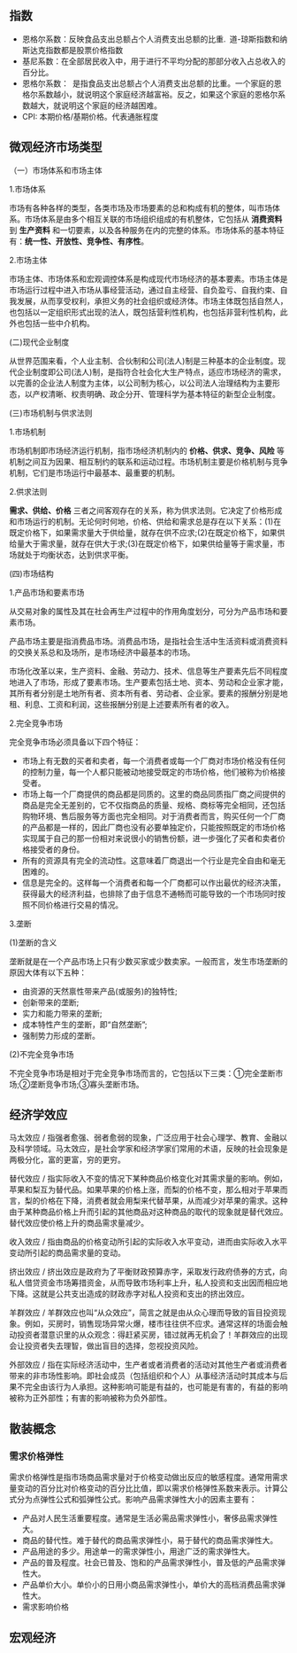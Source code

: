 ## 指数

+ 恩格尔系数：反映食品支出总额占个人消费支出总额的比重. 道-琼斯指数和纳斯达克指数都是股票价格指数
+ 基尼系数：在全部居民收入中，用于进行不平均分配的那部分收入占总收入的百分比。
+ 恩格尔系数： 是指食品支出总额占个人消费支出总额的比重。一个家庭的恩格尔系数越小，就说明这个家庭经济越富裕。反之，如果这个家庭的恩格尔系数越大，就说明这个家庭的经济越困难。
+ CPI: 本期价格/基期价格。代表通胀程度


## 微观经济市场类型

（一）市场体系和市场主体

1.市场体系

市场有各种各样的类型，各类市场及市场要素的总和构成有机的整体，叫市场体系。市场体系是由多个相互关联的市场组织组成的有机整体，它包括从 __消费资料__ 到 __生产资料__ 和一切要素，以及各种服务在内的完整的体系。市场体系的基本特征有：__统一性、开放性、竞争性、有序性__。

2.市场主体

市场主体、市场体系和宏观调控体系是构成现代市场经济的基本要素。市场主体是市场运行过程中进入市场从事经营活动，通过自主经营、自负盈亏、自我约束、自我发展，从而享受权利，承担义务的社会组织或经济体。市场主体既包括自然人，也包括以一定组织形式出现的法人，既包括营利性机构，也包括非营利性机构，此外也包括一些中介机构。


(二)现代企业制度

从世界范围来看，个人业主制、合伙制和公司(法人)制是三种基本的企业制度。现代企业制度即公司(法人)制，是指符合社会化大生产特点，适应市场经济的需求，以完善的企业法人制度为主体，以公司制为核心，以公司法人治理结构为主要形态，以产权清晰、权责明确、政企分开、管理科学为基本特征的新型企业制度。

(三)市场机制与供求法则

1.市场机制

市场机制即市场经济运行机制，指市场经济机制内的 __价格、供求、竞争、风险__ 等机制之间互为因果、相互制约的联系和运动过程。市场机制主要是价格机制与竞争机制，它们是市场运行中最基本、最重要的机制。

2.供求法则

__需求、供给、价格__ 三者之间客观存在的关系，称为供求法则。它决定了价格形成和市场运行的机制。无论何时何地，价格、供给和需求总是存在以下关系：(1)在既定价格下，如果需求量大于供给量，就存在供不应求;(2)在既定价格下，如果供给量大于需求量，就存在供大于求;(3)在既定价格下，如果供给量等于需求量，市场就处于均衡状态，达到供求平衡。

(四)市场结构

1.产品市场和要素市场

从交易对象的属性及其在社会再生产过程中的作用角度划分，可分为产品市场和要素市场。

产品市场主要是指消费品市场。消费品市场，是指社会生活中生活资料或消费资料的交换关系总和及场所，是市场经济中最基本的市场。

市场化改革以来，生产资料、金融、劳动力、技术、信息等生产要素先后不同程度地进入了市场，形成了要素市场。生产要素包括土地、资本、劳动和企业家才能，其所有者分别是土地所有者、资本所有者、劳动者、企业家。要素的报酬分别是地租、利息、工资和利润，这些报酬分别是上述要素所有者的收入。

2.完全竞争市场

完全竞争市场必须具备以下四个特征：
  + 市场上有无数的买者和卖者，每一个消费者或每一个厂商对市场价格没有任何的控制力量，每一个人都只能被动地接受既定的市场价格，他们被称为价格接受者。
  + 市场上每一个厂商提供的商品都是同质的。这里的商品同质指厂商之间提供的商品是完全无差别的，它不仅指商品的质量、规格、商标等完全相同，还包括购物环境、售后服务等方面也完全相同。对于消费者而言，购买任何一个厂商的产品都是一样的，因此厂商也没有必要单独定价，只能按照既定的市场价格实现属于自己的那一份相对来说很小的销售份额，进一步强化了买者和卖者价格接受者的身份。
  + 所有的资源具有完全的流动性。这意味着厂商退出一个行业是完全自由和毫无困难的。
  + 信息是完全的。这样每一个消费者和每一个厂商都可以作出最优的经济决策，获得最大的经济利益，也排除了由于信息不通畅而可能导致的一个市场同时按照不同价格进行交易的情况。

3.垄断

(1)垄断的含义

垄断就是在一个产品市场上只有少数买家或少数卖家。一般而言，发生市场垄断的原因大体有以下五种：
+ 由资源的天然禀性带来产品(或服务)的独特性;
+ 创新带来的垄断;
+ 实力和能力带来的垄断;
+ 成本特性产生的垄断，即“自然垄断”;
+ 强制势力形成的垄断。

(2)不完全竞争市场

不完全竞争市场是相对于完全竞争市场而言的，它包括以下三类：①完全垄断市场;②垄断竞争市场;③寡头垄断市场。

## 经济学效应

马太效应 / 指强者愈强、弱者愈弱的现象，广泛应用于社会心理学、教育、金融以及科学领域。马太效应，是社会学家和经济学家们常用的术语，反映的社会现象是两极分化，富的更富，穷的更穷。

替代效应 / 指实际收入不变的情况下某种商品价格变化对其需求量的影响。例如，苹果和梨互为替代品。如果苹果的价格上涨，而梨的价格不变，那么相对于苹果而言，梨的价格在下降，消费者就会用梨来代替苹果，从而减少对苹果的需求。这种由于某种商品价格上升而引起的其他商品对这种商品的取代的现象就是替代效应。替代效应使价格上升的商品需求量减少。

收入效应 / 指由商品的价格变动所引起的实际收入水平变动，进而由实际收入水平变动所引起的商品需求量的变动。

挤出效应 / 挤出效应是政府为了平衡财政预算赤字，采取发行政府债券的方式，向私人借贷资金市场筹措资金，从而导致市场利率上升，私人投资和支出因而相应地下降。这就是公共支出造成的财政赤字对私人投资和支出的挤出效应。

羊群效应 / 羊群效应也叫“从众效应”，简言之就是由从众心理而导致的盲目投资现象。例如，买房时，销售现场异常火爆，楼市往往供不应求。通常这样的场面会触动投资者潜意识里的从众观念：得赶紧买房，错过就再无机会了！羊群效应的出现会让投资者失去理智，做出盲目的选择，忽视投资风险。

外部效应 / 指在实际经济活动中，生产者或者消费者的活动对其他生产者或消费者带来的非市场性影响。即社会成员（包括组织和个人）从事经济活动时其成本与后果不完全由该行为人承担。这种影响可能是有益的，也可能是有害的，有益的影响被称为正外部性；有害的影响被称为负外部性。

## 散装概念

### 需求价格弹性

需求价格弹性是指市场商品需求量对于价格变动做出反应的敏感程度。通常用需求量变动的百分比对价格变动的百分比比值，即以需求价格弹性系数来表示。计算公式分为点弹性公式和弧弹性公式。影响产品需求弹性大小的因素主要有： 
+ 产品对人民生活重要程度。通常是生活必需品需求弹性小，奢侈品需求弹性大。
+ 商品的替代性。难于替代的商品需求弹性小，易于替代的商品需求弹性大。
+ 产品用途的多少。用途单一的需求弹性小，用途广泛的需求弹性大。
+ 产品的普及程度。社会已普及、饱和的产品需求弹性小，普及低的产品需求弹性大。
+ 产品单价大小。单价小的日用小商品需求弹性小，单价大的高档消费品需求弹性大。
+ 需求影响价格


## 宏观经济


